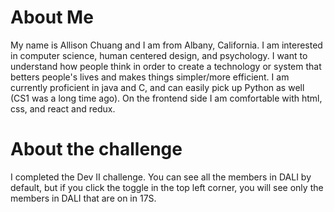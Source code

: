 # About Me
My name is Allison Chuang and I am from Albany, California. I am interested in computer science, human centered design, and psychology. I want to understand how people think in order to create a technology or system that betters people's lives and makes things simpler/more efficient. I am currently proficient in java and C, and can easily pick up Python as well (CS1 was a long time ago). On the frontend side I am comfortable with html, css, and react and redux.

# About the challenge
I completed the Dev II challenge. You can see all the members in DALI by default, but if you click the toggle in the top left corner, you will see only the members in DALI that are on in 17S.
